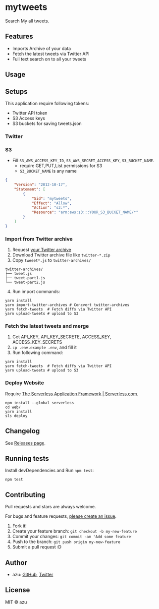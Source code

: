 # mytweets

Search My all tweets.

## Features

- Imports Archive of your data
- Fetch the latest tweets via Twitter API
- Full text search on to all your tweets

## Usage

## Setups

This application require following tokens:

- Twitter API token
- S3 Access keys
- S3 buckets for saving tweets.json

### Twitter

### S3

- Fill `S3_AWS_ACCESS_KEY_ID`, `S3_AWS_SECRET_ACCESS_KEY`, `S3_BUCKET_NAME`.
   - require GET,PUT,List permissions for S3
   - `S3_BUCKET_NAME` is any name

```json
{
    "Version": "2012-10-17",
    "Statement": [
        {
            "Sid": "mytweets",
            "Effect": "Allow",
            "Action": "s3:*",
            "Resource": "arn:aws:s3:::YOUR_S3_BUCKET_NAME/*"
        }
    ]
}
```

### Import from Twitter archive

1. Request [your Twitter archive](https://help.twitter.com/en/managing-your-account/how-to-download-your-twitter-archive)
2. Download Twitter archive file like `twitter-*.zip`
3. Copy `tweeet*.js` to `twitter-archives/`

```
twitter-archives/
├── tweet.js
├── tweet-part1.js
└── tweet-part2.js
```

4. Run import commands:
   
```
yarn install
yarn import-twitter-archives # Concvert twitter-archives
yarn fetch-tweets  # Fetch diffs via Twitter API
yarn upload-tweets # upload to S3
```

### Fetch the latest tweets and merge

1. Get API_KEY, API_KEY_SECRETE, ACCESS_KEY, ACCESS_KEY_SECRETS
2. `cp .env.example .env`, and fill it
3. Run following command:

```
yarn install
yarn fetch-tweets  # Fetch diffs via Twitter API
yarn upload-tweets # upload to S3
```

### Deploy Website

Require [The Serverless Application Framework | Serverless.com](https://www.serverless.com/).

```
npm install --global serverless
cd web/
yarn install
sls deploy
```

## Changelog

See [Releases page](https://github.com/azu/mytweets/releases).

## Running tests

Install devDependencies and Run `npm test`:

    npm test

## Contributing

Pull requests and stars are always welcome.

For bugs and feature requests, [please create an issue](https://github.com/azu/mytweets/issues).

1. Fork it!
2. Create your feature branch: `git checkout -b my-new-feature`
3. Commit your changes: `git commit -am 'Add some feature'`
4. Push to the branch: `git push origin my-new-feature`
5. Submit a pull request :D

## Author

- azu: [GitHub](https://github.com/azu), [Twitter](https://twitter.com/azu_re)

## License

MIT © azu
